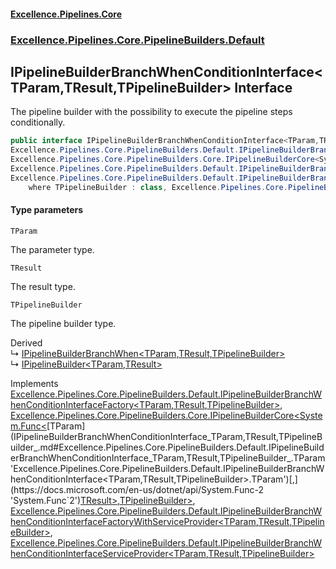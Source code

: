 #### [Excellence.Pipelines.Core](Excellence.Pipelines.md 'Excellence.Pipelines')
### [Excellence.Pipelines.Core.PipelineBuilders.Default](Excellence.Pipelines.md#Excellence.Pipelines.Core.PipelineBuilders.Default 'Excellence.Pipelines.Core.PipelineBuilders.Default')

## IPipelineBuilderBranchWhenConditionInterface<TParam,TResult,TPipelineBuilder> Interface

The pipeline builder with the possibility to execute the pipeline steps conditionally.

```csharp
public interface IPipelineBuilderBranchWhenConditionInterface<TParam,TResult,TPipelineBuilder> :
Excellence.Pipelines.Core.PipelineBuilders.Default.IPipelineBuilderBranchWhenConditionInterfaceFactory<TParam, TResult, TPipelineBuilder>,
Excellence.Pipelines.Core.PipelineBuilders.Core.IPipelineBuilderCore<System.Func<TParam, TResult>, TPipelineBuilder>,
Excellence.Pipelines.Core.PipelineBuilders.Default.IPipelineBuilderBranchWhenConditionInterfaceFactoryWithServiceProvider<TParam, TResult, TPipelineBuilder>,
Excellence.Pipelines.Core.PipelineBuilders.Default.IPipelineBuilderBranchWhenConditionInterfaceServiceProvider<TParam, TResult, TPipelineBuilder>
    where TPipelineBuilder : class, Excellence.Pipelines.Core.PipelineBuilders.Default.IPipelineBuilderBranchWhenConditionInterface<TParam, TResult, TPipelineBuilder>
```
#### Type parameters

<a name='Excellence.Pipelines.Core.PipelineBuilders.Default.IPipelineBuilderBranchWhenConditionInterface_TParam,TResult,TPipelineBuilder_.TParam'></a>

`TParam`

The parameter type.

<a name='Excellence.Pipelines.Core.PipelineBuilders.Default.IPipelineBuilderBranchWhenConditionInterface_TParam,TResult,TPipelineBuilder_.TResult'></a>

`TResult`

The result type.

<a name='Excellence.Pipelines.Core.PipelineBuilders.Default.IPipelineBuilderBranchWhenConditionInterface_TParam,TResult,TPipelineBuilder_.TPipelineBuilder'></a>

`TPipelineBuilder`

The pipeline builder type.

Derived  
&#8627; [IPipelineBuilderBranchWhen&lt;TParam,TResult,TPipelineBuilder&gt;](IPipelineBuilderBranchWhen_TParam,TResult,TPipelineBuilder_.md 'Excellence.Pipelines.Core.PipelineBuilders.Default.IPipelineBuilderBranchWhen<TParam,TResult,TPipelineBuilder>')  
&#8627; [IPipelineBuilder&lt;TParam,TResult&gt;](IPipelineBuilder_TParam,TResult_.md 'Excellence.Pipelines.Core.PipelineBuilders.IPipelineBuilder<TParam,TResult>')

Implements [Excellence.Pipelines.Core.PipelineBuilders.Default.IPipelineBuilderBranchWhenConditionInterfaceFactory&lt;](IPipelineBuilderBranchWhenConditionInterfaceFactory_TParam,TResult,TPipelineBuilder_.md 'Excellence.Pipelines.Core.PipelineBuilders.Default.IPipelineBuilderBranchWhenConditionInterfaceFactory<TParam,TResult,TPipelineBuilder>')[TParam](IPipelineBuilderBranchWhenConditionInterface_TParam,TResult,TPipelineBuilder_.md#Excellence.Pipelines.Core.PipelineBuilders.Default.IPipelineBuilderBranchWhenConditionInterface_TParam,TResult,TPipelineBuilder_.TParam 'Excellence.Pipelines.Core.PipelineBuilders.Default.IPipelineBuilderBranchWhenConditionInterface<TParam,TResult,TPipelineBuilder>.TParam')[,](IPipelineBuilderBranchWhenConditionInterfaceFactory_TParam,TResult,TPipelineBuilder_.md 'Excellence.Pipelines.Core.PipelineBuilders.Default.IPipelineBuilderBranchWhenConditionInterfaceFactory<TParam,TResult,TPipelineBuilder>')[TResult](IPipelineBuilderBranchWhenConditionInterface_TParam,TResult,TPipelineBuilder_.md#Excellence.Pipelines.Core.PipelineBuilders.Default.IPipelineBuilderBranchWhenConditionInterface_TParam,TResult,TPipelineBuilder_.TResult 'Excellence.Pipelines.Core.PipelineBuilders.Default.IPipelineBuilderBranchWhenConditionInterface<TParam,TResult,TPipelineBuilder>.TResult')[,](IPipelineBuilderBranchWhenConditionInterfaceFactory_TParam,TResult,TPipelineBuilder_.md 'Excellence.Pipelines.Core.PipelineBuilders.Default.IPipelineBuilderBranchWhenConditionInterfaceFactory<TParam,TResult,TPipelineBuilder>')[TPipelineBuilder](IPipelineBuilderBranchWhenConditionInterface_TParam,TResult,TPipelineBuilder_.md#Excellence.Pipelines.Core.PipelineBuilders.Default.IPipelineBuilderBranchWhenConditionInterface_TParam,TResult,TPipelineBuilder_.TPipelineBuilder 'Excellence.Pipelines.Core.PipelineBuilders.Default.IPipelineBuilderBranchWhenConditionInterface<TParam,TResult,TPipelineBuilder>.TPipelineBuilder')[&gt;](IPipelineBuilderBranchWhenConditionInterfaceFactory_TParam,TResult,TPipelineBuilder_.md 'Excellence.Pipelines.Core.PipelineBuilders.Default.IPipelineBuilderBranchWhenConditionInterfaceFactory<TParam,TResult,TPipelineBuilder>'), [Excellence.Pipelines.Core.PipelineBuilders.Core.IPipelineBuilderCore&lt;](IPipelineBuilderCore_TPipelineDelegate,TPipelineBuilder_.md 'Excellence.Pipelines.Core.PipelineBuilders.Core.IPipelineBuilderCore<TPipelineDelegate,TPipelineBuilder>')[System.Func&lt;](https://docs.microsoft.com/en-us/dotnet/api/System.Func-2 'System.Func`2')[TParam](IPipelineBuilderBranchWhenConditionInterface_TParam,TResult,TPipelineBuilder_.md#Excellence.Pipelines.Core.PipelineBuilders.Default.IPipelineBuilderBranchWhenConditionInterface_TParam,TResult,TPipelineBuilder_.TParam 'Excellence.Pipelines.Core.PipelineBuilders.Default.IPipelineBuilderBranchWhenConditionInterface<TParam,TResult,TPipelineBuilder>.TParam')[,](https://docs.microsoft.com/en-us/dotnet/api/System.Func-2 'System.Func`2')[TResult](IPipelineBuilderBranchWhenConditionInterface_TParam,TResult,TPipelineBuilder_.md#Excellence.Pipelines.Core.PipelineBuilders.Default.IPipelineBuilderBranchWhenConditionInterface_TParam,TResult,TPipelineBuilder_.TResult 'Excellence.Pipelines.Core.PipelineBuilders.Default.IPipelineBuilderBranchWhenConditionInterface<TParam,TResult,TPipelineBuilder>.TResult')[&gt;](https://docs.microsoft.com/en-us/dotnet/api/System.Func-2 'System.Func`2')[,](IPipelineBuilderCore_TPipelineDelegate,TPipelineBuilder_.md 'Excellence.Pipelines.Core.PipelineBuilders.Core.IPipelineBuilderCore<TPipelineDelegate,TPipelineBuilder>')[TPipelineBuilder](IPipelineBuilderBranchWhenConditionInterface_TParam,TResult,TPipelineBuilder_.md#Excellence.Pipelines.Core.PipelineBuilders.Default.IPipelineBuilderBranchWhenConditionInterface_TParam,TResult,TPipelineBuilder_.TPipelineBuilder 'Excellence.Pipelines.Core.PipelineBuilders.Default.IPipelineBuilderBranchWhenConditionInterface<TParam,TResult,TPipelineBuilder>.TPipelineBuilder')[&gt;](IPipelineBuilderCore_TPipelineDelegate,TPipelineBuilder_.md 'Excellence.Pipelines.Core.PipelineBuilders.Core.IPipelineBuilderCore<TPipelineDelegate,TPipelineBuilder>'), [Excellence.Pipelines.Core.PipelineBuilders.Default.IPipelineBuilderBranchWhenConditionInterfaceFactoryWithServiceProvider&lt;](IPipelineBuilderBranchWhenConditionInterfaceFactoryWithServiceProvider_TParam,TResult,TPipelineBuilder_.md 'Excellence.Pipelines.Core.PipelineBuilders.Default.IPipelineBuilderBranchWhenConditionInterfaceFactoryWithServiceProvider<TParam,TResult,TPipelineBuilder>')[TParam](IPipelineBuilderBranchWhenConditionInterface_TParam,TResult,TPipelineBuilder_.md#Excellence.Pipelines.Core.PipelineBuilders.Default.IPipelineBuilderBranchWhenConditionInterface_TParam,TResult,TPipelineBuilder_.TParam 'Excellence.Pipelines.Core.PipelineBuilders.Default.IPipelineBuilderBranchWhenConditionInterface<TParam,TResult,TPipelineBuilder>.TParam')[,](IPipelineBuilderBranchWhenConditionInterfaceFactoryWithServiceProvider_TParam,TResult,TPipelineBuilder_.md 'Excellence.Pipelines.Core.PipelineBuilders.Default.IPipelineBuilderBranchWhenConditionInterfaceFactoryWithServiceProvider<TParam,TResult,TPipelineBuilder>')[TResult](IPipelineBuilderBranchWhenConditionInterface_TParam,TResult,TPipelineBuilder_.md#Excellence.Pipelines.Core.PipelineBuilders.Default.IPipelineBuilderBranchWhenConditionInterface_TParam,TResult,TPipelineBuilder_.TResult 'Excellence.Pipelines.Core.PipelineBuilders.Default.IPipelineBuilderBranchWhenConditionInterface<TParam,TResult,TPipelineBuilder>.TResult')[,](IPipelineBuilderBranchWhenConditionInterfaceFactoryWithServiceProvider_TParam,TResult,TPipelineBuilder_.md 'Excellence.Pipelines.Core.PipelineBuilders.Default.IPipelineBuilderBranchWhenConditionInterfaceFactoryWithServiceProvider<TParam,TResult,TPipelineBuilder>')[TPipelineBuilder](IPipelineBuilderBranchWhenConditionInterface_TParam,TResult,TPipelineBuilder_.md#Excellence.Pipelines.Core.PipelineBuilders.Default.IPipelineBuilderBranchWhenConditionInterface_TParam,TResult,TPipelineBuilder_.TPipelineBuilder 'Excellence.Pipelines.Core.PipelineBuilders.Default.IPipelineBuilderBranchWhenConditionInterface<TParam,TResult,TPipelineBuilder>.TPipelineBuilder')[&gt;](IPipelineBuilderBranchWhenConditionInterfaceFactoryWithServiceProvider_TParam,TResult,TPipelineBuilder_.md 'Excellence.Pipelines.Core.PipelineBuilders.Default.IPipelineBuilderBranchWhenConditionInterfaceFactoryWithServiceProvider<TParam,TResult,TPipelineBuilder>'), [Excellence.Pipelines.Core.PipelineBuilders.Default.IPipelineBuilderBranchWhenConditionInterfaceServiceProvider&lt;](IPipelineBuilderBranchWhenConditionInterfaceServiceProvider_TParam,TResult,TPipelineBuilder_.md 'Excellence.Pipelines.Core.PipelineBuilders.Default.IPipelineBuilderBranchWhenConditionInterfaceServiceProvider<TParam,TResult,TPipelineBuilder>')[TParam](IPipelineBuilderBranchWhenConditionInterface_TParam,TResult,TPipelineBuilder_.md#Excellence.Pipelines.Core.PipelineBuilders.Default.IPipelineBuilderBranchWhenConditionInterface_TParam,TResult,TPipelineBuilder_.TParam 'Excellence.Pipelines.Core.PipelineBuilders.Default.IPipelineBuilderBranchWhenConditionInterface<TParam,TResult,TPipelineBuilder>.TParam')[,](IPipelineBuilderBranchWhenConditionInterfaceServiceProvider_TParam,TResult,TPipelineBuilder_.md 'Excellence.Pipelines.Core.PipelineBuilders.Default.IPipelineBuilderBranchWhenConditionInterfaceServiceProvider<TParam,TResult,TPipelineBuilder>')[TResult](IPipelineBuilderBranchWhenConditionInterface_TParam,TResult,TPipelineBuilder_.md#Excellence.Pipelines.Core.PipelineBuilders.Default.IPipelineBuilderBranchWhenConditionInterface_TParam,TResult,TPipelineBuilder_.TResult 'Excellence.Pipelines.Core.PipelineBuilders.Default.IPipelineBuilderBranchWhenConditionInterface<TParam,TResult,TPipelineBuilder>.TResult')[,](IPipelineBuilderBranchWhenConditionInterfaceServiceProvider_TParam,TResult,TPipelineBuilder_.md 'Excellence.Pipelines.Core.PipelineBuilders.Default.IPipelineBuilderBranchWhenConditionInterfaceServiceProvider<TParam,TResult,TPipelineBuilder>')[TPipelineBuilder](IPipelineBuilderBranchWhenConditionInterface_TParam,TResult,TPipelineBuilder_.md#Excellence.Pipelines.Core.PipelineBuilders.Default.IPipelineBuilderBranchWhenConditionInterface_TParam,TResult,TPipelineBuilder_.TPipelineBuilder 'Excellence.Pipelines.Core.PipelineBuilders.Default.IPipelineBuilderBranchWhenConditionInterface<TParam,TResult,TPipelineBuilder>.TPipelineBuilder')[&gt;](IPipelineBuilderBranchWhenConditionInterfaceServiceProvider_TParam,TResult,TPipelineBuilder_.md 'Excellence.Pipelines.Core.PipelineBuilders.Default.IPipelineBuilderBranchWhenConditionInterfaceServiceProvider<TParam,TResult,TPipelineBuilder>')